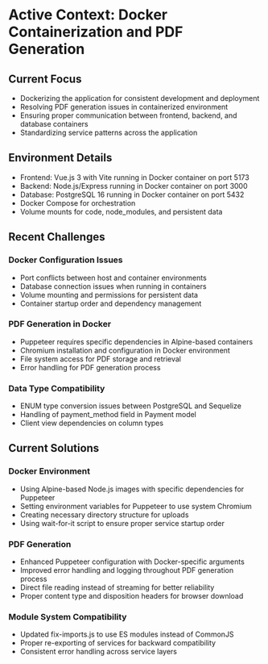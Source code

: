 # Active Context: Docker Containerization and PDF Generation

## Current Focus
- Dockerizing the application for consistent development and deployment
- Resolving PDF generation issues in containerized environment
- Ensuring proper communication between frontend, backend, and database containers
- Standardizing service patterns across the application

## Environment Details
- Frontend: Vue.js 3 with Vite running in Docker container on port 5173
- Backend: Node.js/Express running in Docker container on port 3000
- Database: PostgreSQL 16 running in Docker container on port 5432
- Docker Compose for orchestration
- Volume mounts for code, node_modules, and persistent data

## Recent Challenges

### Docker Configuration Issues
- Port conflicts between host and container environments
- Database connection issues when running in containers
- Volume mounting and permissions for persistent data
- Container startup order and dependency management

### PDF Generation in Docker
- Puppeteer requires specific dependencies in Alpine-based containers
- Chromium installation and configuration in Docker environment
- File system access for PDF storage and retrieval
- Error handling for PDF generation process

### Data Type Compatibility
- ENUM type conversion issues between PostgreSQL and Sequelize
- Handling of payment_method field in Payment model
- Client view dependencies on column types

## Current Solutions

### Docker Environment
- Using Alpine-based Node.js images with specific dependencies for Puppeteer
- Setting environment variables for Puppeteer to use system Chromium
- Creating necessary directory structure for uploads
- Using wait-for-it script to ensure proper service startup order

### PDF Generation
- Enhanced Puppeteer configuration with Docker-specific arguments
- Improved error handling and logging throughout PDF generation process
- Direct file reading instead of streaming for better reliability
- Proper content type and disposition headers for browser download

### Module System Compatibility
- Updated fix-imports.js to use ES modules instead of CommonJS
- Proper re-exporting of services for backward compatibility
- Consistent error handling across service layers
